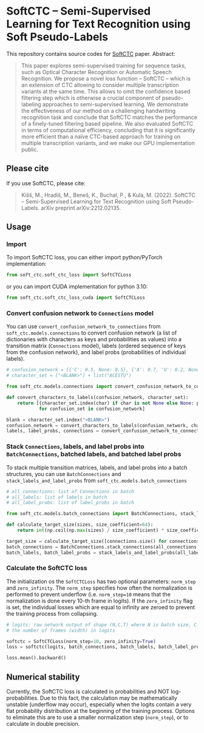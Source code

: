 # SoftCTC &ndash; Semi-Supervised Learning for Text Recognition using Soft Pseudo-Labels

This repository contains source codes for [SoftCTC](https://arxiv.org/abs/2212.02135) paper. Abstract:

> This paper explores semi-supervised training for sequence tasks, such as Optical Character Recognition or Automatic Speech Recognition. We propose a novel loss function – SoftCTC – which is an extension of CTC allowing to consider multiple transcription variants at the same time. This allows to omit the confidence based filtering step which is otherwise a crucial component of pseudo-labeling approaches to semi-supervised learning. We demonstrate the effectiveness of our method on a challenging handwriting recognition task and conclude that SoftCTC matches the performance of a finely-tuned filtering based pipeline. We also evaluated SoftCTC in terms of computational efficiency, concluding that it is significantly more efficient than a naïve CTC-based approach for training on multiple transcription variants, and we make our GPU implementation public.

## Please cite

If you use SoftCTC, please cite:

> Kišš, M., Hradiš, M., Beneš, K., Buchal, P., & Kula, M. (2022). SoftCTC &ndash; Semi-Supervised Learning for Text Recognition using Soft Pseudo-Labels. arXiv preprint arXiv:2212.02135.

## Usage

### Import
To import SoftCTC loss, you can either import python/PyTorch implementation:

```python
from soft_ctc.soft_ctc_loss import SoftCTCLoss
```
or you can import CUDA implementation for python 3.10:
```python
from soft_ctc.soft_ctc_loss_cuda import SoftCTCLoss
```

### Convert confusion network to `Connections` model

You can use `convert_confusion_network_to_connections` from `soft_ctc.models.connections` to convert confusion network (a list of dictionaries with characters as keys and probabilities as values) into a transition matrix (`Connections` model), labels (ordered sequence of keys from the confusion network), and label probs (probabilities of individual labels).

```python
# confusion_network = [{'C': 0.5, None: 0.5}, {'A': 0.7, 'U': 0.2, None: 0.1}, {'T': 1.0}, {'E': 0.6, 'S': 0.4}]
# character_set = ["<BLANK>"] + list("ACESTU")

from soft_ctc.models.connections import convert_confusion_network_to_connections

def convert_characters_to_labels(confusion_network, character_set):
    return [{character_set.index(char) if char is not None else None: prob for char, prob in confusion_set.items()} 
            for confusion_set in confusion_network]

blank = character_set.index("<BLANK>")
confusion_network = convert_characters_to_labels(confusion_network, character_set)
labels, label_probs, connections = convert_confusion_network_to_connections(confusion_network, blank)
```

### Stack `Connections`, labels, and label probs into `BatchConnections`, batched labels, and batched label probs

To stack multiple transition matrices, labels, and label probs into a batch structures, you can use `BatchConnections` and `stack_labels_and_label_probs` from `soft_ctc.models.batch_connections`
```python
# all_connections: list of Connections in batch
# all_labels: list of labels in batch
# all_label_probs: list of label_probs in batch

from soft_ctc.models.batch_connections import BatchConnections, stack_labels_and_label_probs

def calculate_target_size(sizes, size_coefficient=64):
    return int(np.ceil(np.max(sizes) / size_coefficient) * size_coefficient)

target_size = calculate_target_size([connections.size() for connections in all_connections])
batch_connections = BatchConnections.stack_connections(all_connections, target_size)
batch_labels, batch_label_probs = stack_labels_and_label_probs(all_labels,  all_label_probs, blank, target_size)
```

### Calculate the SoftCTC loss
The initialization os the `SoftCTCLoss` has two optional parameters: `norm_step` and `zero_infinity`. The `norm_step` specifies how often the normalization is performed to prevent underflow (i.e. `norm_step=10` means that the normalization is done every 10-th frame in logits). If the `zero_infinity` flag is set, the individual losses which are equal to infinity are zeroed to prevent the training process from collapsing.

```python
# logits: raw network output of shape (N,C,T) where N is batch size, C is number of characters including blank, and T is 
# the number of frames (width) in logits

softctc = SoftCTCLoss(norm_step=10, zero_infinity=True)
loss = softctc(logits, batch_connections, batch_labels, batch_label_probs)

loss.mean().backward()
```

## Numerical stability
 Currently, the SoftCTC loss is calculated in probabilities and NOT log-probabilities.
 Due to this fact, the calculation may be mathematically unstable (underflow may occur), especially when the logits contain a very flat probability distribution at the beginning of the training process.
 Options to eliminate this are to use a smaller normalization step (`norm_step`), or to calculate in double precision.